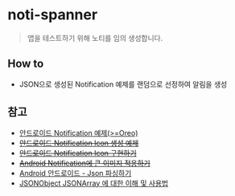 # noti-spanner

> 앱을 테스트하기 위해 노티를 임의 생성합니다.



## How to

- JSON으로 생성된 Notification 예제를 랜덤으로 선정하여 알림을 생성



## 참고
- [안드로이드 Notification 예제(>=Oreo)](https://webnautes.tistory.com/665)
- [~~안드로이드 Notification Icon 생성 예제~~]( http://zeany.net/37 )
- [~~안드로이드 Notification Icon 구현하기~~](https://developer88.tistory.com/60)
- [~~Android Notification에 큰 이미지 적용하기~~](https://fimtrus.tistory.com/entry/Android-Notification%EC%97%90-%ED%81%B0-%EC%9D%B4%EB%AF%B8%EC%A7%80-%EC%A0%81%EC%9A%A9%ED%95%98%EA%B8%B0)
- [ Android 안드로이드 - Json 파싱하기 ]( https://dpdpwl.tistory.com/23  )
- [JSONObject JSONArray 에 대한 이해 및 사용법]( https://aljjabaegi.tistory.com/40 )
